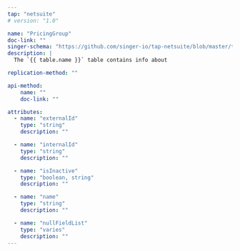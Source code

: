 ```yaml
---
tap: "netsuite"
# version: "1.0"

name: "PricingGroup"
doc-link: ""
singer-schema: "https://github.com/singer-io/tap-netsuite/blob/master/tap_netsuite/schemas/PricingGroup.json"
description: |
  The `{{ table.name }}` table contains info about 

replication-method: ""

api-method:
    name: ""
    doc-link: ""

attributes:
  - name: "externalId"
    type: "string"
    description: ""

  - name: "internalId"
    type: "string"
    description: ""

  - name: "isInactive"
    type: "boolean, string"
    description: ""

  - name: "name"
    type: "string"
    description: ""

  - name: "nullFieldList"
    type: "varies"
    description: ""
---
```

